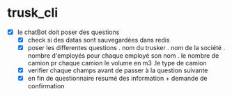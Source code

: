 # trusk_cli
* [x] le chatBot doit poser des questions
    * [x] check si des datas sont sauvegardées dans redis
    * [x] poser les differentes questions
        . nom du trusker
        . nom de la société
        . nombre d'employés
            pour chaque employé son nom
        . le nombre de camion
            pr chaque camion le volume en m3
        .le type de camion
    * [x] verifier chaque champs avant de passer à la question suivante
    * [x] en fin de questionnaire resumé des information + demande de confirmation
